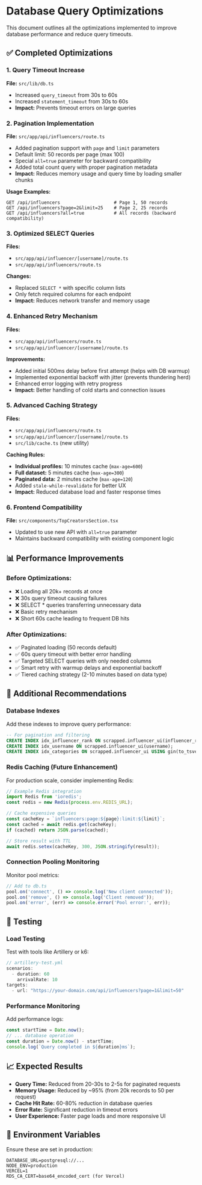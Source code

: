# Database Query Optimizations

This document outlines all the optimizations implemented to improve database performance and reduce query timeouts.

## ✅ Completed Optimizations

### 1. Query Timeout Increase
**File:** `src/lib/db.ts`
- Increased `query_timeout` from 30s to 60s
- Increased `statement_timeout` from 30s to 60s
- **Impact:** Prevents timeout errors on large queries

### 2. Pagination Implementation
**File:** `src/app/api/influencers/route.ts`
- Added pagination support with `page` and `limit` parameters
- Default limit: 50 records per page (max 100)
- Special `all=true` parameter for backward compatibility
- Added total count query with proper pagination metadata
- **Impact:** Reduces memory usage and query time by loading smaller chunks

**Usage Examples:**
```
GET /api/influencers                    # Page 1, 50 records
GET /api/influencers?page=2&limit=25    # Page 2, 25 records  
GET /api/influencers?all=true           # All records (backward compatibility)
```

### 3. Optimized SELECT Queries
**Files:** 
- `src/app/api/influencer/[username]/route.ts`
- `src/app/api/influencers/route.ts`

**Changes:**
- Replaced `SELECT *` with specific column lists
- Only fetch required columns for each endpoint
- **Impact:** Reduces network transfer and memory usage

### 4. Enhanced Retry Mechanism
**Files:** 
- `src/app/api/influencers/route.ts`
- `src/app/api/influencer/[username]/route.ts`

**Improvements:**
- Added initial 500ms delay before first attempt (helps with DB warmup)
- Implemented exponential backoff with jitter (prevents thundering herd)
- Enhanced error logging with retry progress
- **Impact:** Better handling of cold starts and connection issues

### 5. Advanced Caching Strategy
**Files:** 
- `src/app/api/influencers/route.ts` 
- `src/app/api/influencer/[username]/route.ts`
- `src/lib/cache.ts` (new utility)

**Caching Rules:**
- **Individual profiles:** 10 minutes cache (`max-age=600`)
- **Full dataset:** 5 minutes cache (`max-age=300`)
- **Paginated data:** 2 minutes cache (`max-age=120`)
- Added `stale-while-revalidate` for better UX
- **Impact:** Reduced database load and faster response times

### 6. Frontend Compatibility
**File:** `src/components/TopCreatorsSection.tsx`
- Updated to use new API with `all=true` parameter
- Maintains backward compatibility with existing component logic

## 📊 Performance Improvements

### Before Optimizations:
- ❌ Loading all 20k+ records at once
- ❌ 30s query timeout causing failures
- ❌ SELECT * queries transferring unnecessary data
- ❌ Basic retry mechanism
- ❌ Short 60s cache leading to frequent DB hits

### After Optimizations:
- ✅ Paginated loading (50 records default)
- ✅ 60s query timeout with better error handling
- ✅ Targeted SELECT queries with only needed columns
- ✅ Smart retry with warmup delays and exponential backoff
- ✅ Tiered caching strategy (2-10 minutes based on data type)

## 🚀 Additional Recommendations

### Database Indexes
Add these indexes to improve query performance:
```sql
-- For pagination and filtering
CREATE INDEX idx_influencer_rank ON scrapped.influencer_ui(influencer_rank) WHERE influencer_rank IS NOT NULL;
CREATE INDEX idx_username ON scrapped.influencer_ui(username);
CREATE INDEX idx_categories ON scrapped.influencer_ui USING gin(to_tsvector('english', categories_combined));
```

### Redis Caching (Future Enhancement)
For production scale, consider implementing Redis:
```typescript
// Example Redis integration
import Redis from 'ioredis';
const redis = new Redis(process.env.REDIS_URL);

// Cache expensive queries
const cacheKey = `influencers:page:${page}:limit:${limit}`;
const cached = await redis.get(cacheKey);
if (cached) return JSON.parse(cached);

// Store result with TTL
await redis.setex(cacheKey, 300, JSON.stringify(result));
```

### Connection Pooling Monitoring
Monitor pool metrics:
```typescript
// Add to db.ts
pool.on('connect', () => console.log('New client connected'));
pool.on('remove', () => console.log('Client removed'));
pool.on('error', (err) => console.error('Pool error:', err));
```

## 🧪 Testing

### Load Testing
Test with tools like Artillery or k6:
```javascript
// artillery-test.yml
scenarios:
  - duration: 60
    arrivalRate: 10
targets:
  - url: "https://your-domain.com/api/influencers?page=1&limit=50"
```

### Performance Monitoring
Add performance logs:
```typescript
const startTime = Date.now();
// ... database operation
const duration = Date.now() - startTime;
console.log(`Query completed in ${duration}ms`);
```

## 📈 Expected Results

- **Query Time:** Reduced from 20-30s to 2-5s for paginated requests
- **Memory Usage:** Reduced by ~95% (from 20k records to 50 per request)
- **Cache Hit Rate:** 60-80% reduction in database queries
- **Error Rate:** Significant reduction in timeout errors
- **User Experience:** Faster page loads and more responsive UI

## 🔧 Environment Variables

Ensure these are set in production:
```env
DATABASE_URL=postgresql://...
NODE_ENV=production
VERCEL=1
RDS_CA_CERT=base64_encoded_cert (for Vercel)
```
